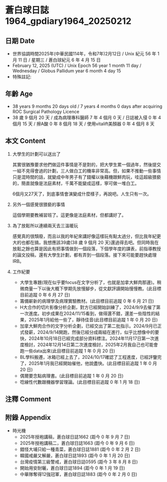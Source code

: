 [_metadata_:encoding]: - "utf-8"
[_metadata_:language]: - "zh-Hant-TW"
[_metadata_:fileformat]: - "markdown"
[_metadata_:MIME_type]: - "text/plain"
[_metadata_:markdown_version]: - "commonmark version 0.30"
[_metadata_:markdown_spec]: - "https://spec.commonmark.org/0.30/"

# 蒼白球日誌1964_gpdiary1964_20250212 #

## 日期 Date ##

* 世界協調時間2025年(中華民國114年，令和7年)2月12日 / Unix 紀元 56 年 1 月 11 日 / 星期三 / 蒼白球紀元 6 年 4 月 15 日
* February 12, 2025 (UTC) / Unix Epoch 56 year 1 month 11 day / Wednesday / Globus Pallidum year 6 month 4 day 15
* 特殊註記:

## 年齡 Age ##

* 38 years 9 months 20 days old / 7 years 4 months 0 days after acquiring ROC Surgical Pathology Licence
* 38 歲 9 個月 20 天 / 成為病理專科醫師 7 年 4 個月 0 天 / 日誌被入侵 0 年 4 個月 15 天 / 擦A酸 0 年 8 個月 18 天 / 使用vitalift美顏器 0 年 4 個月 8 天

## 本文 Content ##

1. 大學生的計劃可以送出了

    其實很猶豫要求他們做這件事情是不是對的，把大學生累一個過年，然後提交一組不見得會過的計劃，三人做白工的機率非常高。但，如果不推動一些事情只是混時間的話，就變成中年男子有了錢權以後藉機跟鮮肉玩，哇這超級猥褻的，簡直就像是法庭素材，千萬不能變成這樣，寧可做一堆白工。

    6個月又27天了，到底事情會演變成什麼樣子，再說吧。人生只有一次。

2. 另外一個感覺很猥褻的事情

    這個學期要教補習班了。這更像是法庭素材，但都講好了。

3. 為了放鬆所以連續兩天去三溫暖玩

    感覺真的很頹廢，而且以我的年紀來講好像這樣玩有點太過分，但比我年紀更大的也都在搞，我想應該39歲(38 歲 9 個月 20 天)還過得去吧。但同時我在放鬆之餘也算是因此有把事情做到一個段落，下個學年度的課表，前指導教授的論文投稿，還有大學生計劃，都有弄到一個段落。接下來可能要趕快處理IRB。

4. 工作紀要

    - 大學生專題(現在似乎要focus在文字分析了，也就是加拿大鮮肉那邊)。稍微商量一下以後大概下學期先放慢腳步，從文獻評讀開始慢慢教。(此目標目前追蹤 0 年 6 月 27 日)
    - 籌備嶄新的病理學及病理實驗教材。(此目標目前追蹤 0 年 6 月 21 日)
    - H大合作的切片影像分析企劃，對方已經開始訓練了，2024/9/9去催了第一次進度。初步成果在2024/11/15看到，做得還不錯，還差一些陰性的結果，2025年1月給他一些了，靜待佳音(此目標目前追蹤 1 年 0 月 20 日)
    - 加拿大鮮肉合作的文字分析企劃，已經交出了第二批指示。2024/9月已正式發薪，2024/9/14開跑，然後已經分成兩組在進行，似乎比想像中的要快，2024年10月18日已經完成部分資料標注。2024年11月17日第一次進度檢討，2024年12月14日第二次進度檢討，2025年2月我自己也可能會跑一些data出來(此目標目前追蹤 1 年 0 月 20 日)
    - BL學科搬遷，冰箱已經上去了，2024/10/17確認了工程進度，已經評鑒完了，2025年1月我已經開始催他，他說盡快。(此目標目前追蹤 1 年 0 月 20 日)
    - 偶爾要念點病理書。(此目標目前追蹤 1 年 0 月 20 日)
    - 唸線性代數跟機器學習理論。(此目標目前追蹤 0 年 1 月 18 日)

## 注釋 Comment ##


## 附錄 Appendix ##

* 時光機
    - 2025年授袍講稿，蒼白球日誌1662 (距今 0 年 9 月 7 日)
    - 2025年授袍講稿二，蒼白球日誌1663 (距今 0 年 9 月 6 日)
    - 錯怪大埔只給一種青菜，蒼白球日誌1881 (距今 0 年 2 月 2 日)
    - 韓國戒嚴又解嚴，蒼白球日誌1893 (距今 0 年 1 月 20 日)
    - 台灣疫情第三級警戒，蒼白球日誌0595 (距今 3 年 8 月 8 日)
    - 開始用安耐曬，蒼白球日誌1894 (距今 0 年 1 月 19 日)
    - 中華隊奪得12強冠軍，蒼白球日誌1883 (距今 0 年 2 月 0 日)
